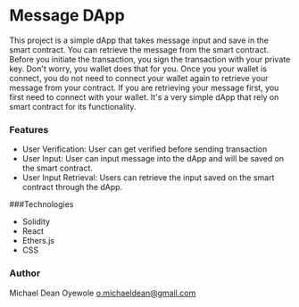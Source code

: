 # Message DApp
This project is a simple dApp that takes message input and save in the smart contract. You can retrieve the message from the smart contract.
Before you initiate the transaction, you sign the transaction with your private key. Don't worry, you wallet does that for you.
Once you your wallet is connect, you do not need to connect your wallet again to retrieve your message from your contract.
If you are retrieving your message first, you first need to connect with your wallet.
It's a very simple dApp that rely on smart contract for its functionality.

### Features
* User Verification: User can get verified before sending transaction
* User Input: User can input message into the dApp and will be saved on the smart contract. 
* User Input Retrieval: Users can retrieve the input saved on the smart contract through the dApp.

###Technologies
* Solidity
* React
* Ethers.js
* CSS

### Author
Michael Dean Oyewole
o.michaeldean@gmail.com
